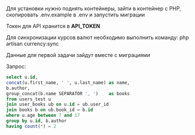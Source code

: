 Для установки нужно поднять контейнеры, зайти в контейнер с PHP, скопировать .env.example в .env и запустить миграции

Токен для API хранится в **API_TOKEN** 

Для синхронизации курсов валют необходимо выполнить команду:
php artisan currency:sync

Данные для первой задачи зайдут вместе с миграциями

Запрос:

``` sql
select u.id,
concat(u.first_name, ' ', u.last_name) as name,
b.author,
group_concat(b.name SEPARATOR ', ')    as books
from users_test u
join user_books ub on u.id = ub.user_id
join books b on ub.book_id = b.id
where u.age between 7 and 17
group by u.id, b.author
having count(*) = 2
```


